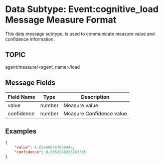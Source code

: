 # Data Subtype: Event:cognitive_load Message Measure Format
This data message subtype, is used to communicate measure value and confidence information.

## TOPIC

agent/measure/<agent_name>/load

## Message Fields

| Field Name | Type    | Description              |
|------------|---------|--------------------------|
| value      | number  | Measure value            |
| confidence | number  | Measure Confidence value |

## Examples

```json
{
    "value": 4.654498457656448,
    "confidence": 0.5052246336163365
}
```
